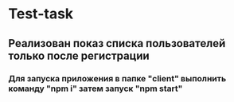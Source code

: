 # Test-task
## Реализован показ списка пользователей только после регистрации
### Для запуска приложения в папке "client" выполнить команду "npm i" затем запуск "npm start"
